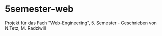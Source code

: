 5semester-web
=============

Projekt für das Fach "Web-Engineering", 5. Semester - Geschrieben von N.Tetz, M. Radziwill
